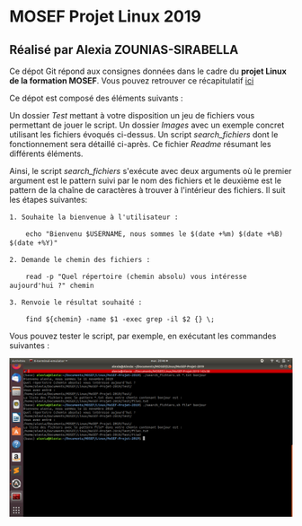 # MOSEF Projet Linux 2019
## Réalisé par Alexia ZOUNIAS-SIRABELLA

Ce dépot Git répond aux consignes données dans le cadre du **projet Linux de la formation MOSEF**.
Vous pouvez retrouver ce récapitulatif [ici](https://alexia123.github.io/MoSEF-Projet-2019/)

Ce dépot est composé des éléments suivants :

Un dossier *Test* mettant à votre disposition un jeu de fichiers vous permettant de jouer le script.
Un dossier *Images* avec un exemple concret utilisant les fichiers évoqués ci-dessus.
Un script *search_fichiers* dont le fonctionnement sera détaillé ci-après.
Ce fichier *Readme* résumant les différents éléments.

Ainsi, le script *search_fichiers* s'exécute avec deux arguments où le premier argument est le pattern suivi par le nom des fichiers et le deuxième est le pattern de la chaîne de caractères à trouver à l'intérieur des fichiers. Il suit les étapes suivantes:

	1. Souhaite la bienvenue à l'utilisateur : 
``` 
	echo "Bienvenu $USERNAME, nous sommes le $(date +%m) $(date +%B) $(date +%Y)" 
```
	2. Demande le chemin des fichiers : 
``` 
	read -p "Quel répertoire (chemin absolu) vous intéresse aujourd'hui ?" chemin 
```
	3. Renvoie le résultat souhaité : 
``` 
	find ${chemin} -name $1 -exec grep -il $2 {} \; 
```

Vous pouvez tester le script, par exemple, en exécutant les commandes suivantes :

![Exemple](https://github.com/Alexia123/MoSEF-Projet-2019/blob/master/Images/Exemple.png)
